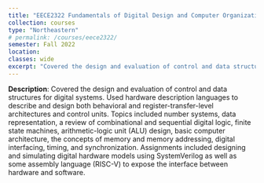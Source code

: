 ```yaml
---
title: "EECE2322 Fundamentals of Digital Design and Computer Organization"
collection: courses
type: "Northeastern"
# permalink: /courses/eece2322/ 
semester: Fall 2022
location: 
classes: wide
excerpt: "Covered the design and evaluation of control and data structures for digital systems. Used hardware description languages to describe and design both behavioral and register-transfer-level architectures and control units. Topics included number systems, data representation, a review of combinational and sequential digital logic, finite state machines, arithmetic-logic unit (ALU) design, basic computer architecture, the concepts of memory and memory addressing, digital interfacing, timing, and synchronization. Assignments included designing and simulating digital hardware models using SystemVerilog as well as some assembly language (RISC-V) to expose the interface between hardware and software."
---
```


**Description**: Covered the design and evaluation of control and data structures for digital systems. Used hardware description languages to describe and design both behavioral and register-transfer-level architectures and control units. Topics included number systems, data representation, a review of combinational and sequential digital logic, finite state machines, arithmetic-logic unit (ALU) design, basic computer architecture, the concepts of memory and memory addressing, digital interfacing, timing, and synchronization. Assignments included designing and simulating digital hardware models using SystemVerilog as well as some assembly language (RISC-V) to expose the interface between hardware and software.